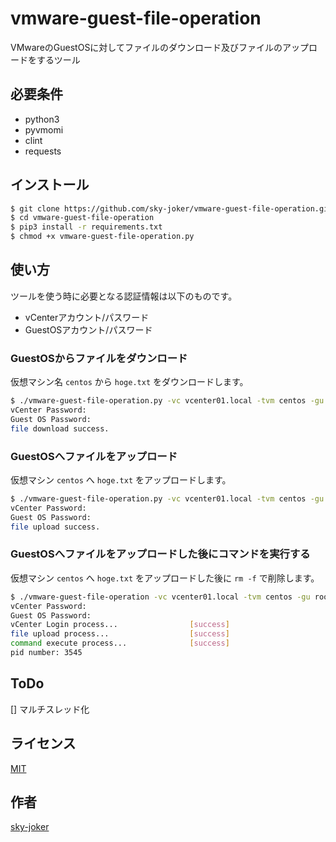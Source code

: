 # vmware-guest-file-operation

VMwareのGuestOSに対してファイルのダウンロード及びファイルのアップロードをするツール

## 必要条件

* python3
* pyvmomi
* clint
* requests

## インストール

```bash
$ git clone https://github.com/sky-joker/vmware-guest-file-operation.git
$ cd vmware-guest-file-operation
$ pip3 install -r requirements.txt
$ chmod +x vmware-guest-file-operation.py
```

## 使い方

ツールを使う時に必要となる認証情報は以下のものです。

* vCenterアカウント/パスワード
* GuestOSアカウント/パスワード

### GuestOSからファイルをダウンロード

仮想マシン名 `centos` から `hoge.txt` をダウンロードします。

```bash
$ ./vmware-guest-file-operation.py -vc vcenter01.local -tvm centos -gu root download -dpth /root/hoge.txt -spth ./hoge.txt
vCenter Password:
Guest OS Password:
file download success.
```

### GuestOSへファイルをアップロード

仮想マシン `centos` へ `hoge.txt` をアップロードします。

```bash
$ ./vmware-guest-file-operation.py -vc vcenter01.local -tvm centos -gu root upload -upth ./hoge.txt -spth /root/hoge.txt
vCenter Password:
Guest OS Password:
file upload success.
```

### GuestOSへファイルをアップロードした後にコマンドを実行する

仮想マシン `centos` へ `hoge.txt` をアップロードした後に `rm -f` で削除します。

```bash
$ ./vmware-guest-file-operation -vc vcenter01.local -tvm centos -gu root upload -upth ./hoge.txt -spth /root/hoge.txt -c "/usr/bin/rm" -cargs "-f /root/hoge.txt"
vCenter Password:
Guest OS Password:
vCenter Login process...                [success]
file upload process...                  [success]
command execute process...              [success]
pid number: 3545
```

## ToDo

[] マルチスレッド化

## ライセンス

[MIT](https://github.com/sky-joker/vmware-guest-file-operation/blob/master/LICENSE.txt)

## 作者

[sky-joker](https://github.com/sky-joker)
